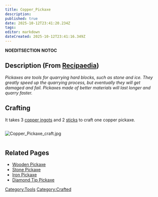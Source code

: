```yaml
---
title: Copper_Pickaxe
description: 
published: true
date: 2025-10-12T23:41:20.234Z
tags: 
editor: markdown
dateCreated: 2025-10-12T23:41:16.349Z
---
```


__NOEDITSECTION__ __NOTOC__

## Description (From [Recipaedia](Recipaedia "wikilink"))

*Pickaxes are tools for quarrying hard blocks, such as stone and ice.
They greatly speed up the quarrying process, but eventually they will
get damaged and fail. Pickaxes made of better materials will last longer
and quarry faster.*

## Crafting

It takes 3 [copper ingots](Copper_Ingot "wikilink") and 2
[sticks](Stick "wikilink") to craft one copper pickaxe.

<div style="overflow: hidden">

![Copper_Pickaxe_craft.jpg](Copper_Pickaxe_craft.jpg
"Copper_Pickaxe_craft.jpg")

</div>

## Related Pages

  - [Wooden Pickaxe](Wooden_Pickaxe "wikilink")
  - [Stone Pickaxe](Stone_Pickaxe "wikilink")
  - [Iron Pickaxe](Iron_Pickaxe "wikilink")
  - [Diamond Tip Pickaxe](Diamond_Tip_Pickaxe "wikilink")

[Category:Tools](Category:Tools "wikilink")
[Category:Crafted](Category:Crafted "wikilink")